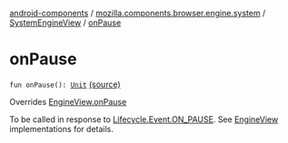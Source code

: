[android-components](../../index.md) / [mozilla.components.browser.engine.system](../index.md) / [SystemEngineView](index.md) / [onPause](./on-pause.md)

# onPause

`fun onPause(): `[`Unit`](https://kotlinlang.org/api/latest/jvm/stdlib/kotlin/-unit/index.html) [(source)](https://github.com/mozilla-mobile/android-components/blob/master/components/browser/engine-system/src/main/java/mozilla/components/browser/engine/system/SystemEngineView.kt#L101)

Overrides [EngineView.onPause](../../mozilla.components.concept.engine/-engine-view/on-pause.md)

To be called in response to [Lifecycle.Event.ON_PAUSE](#). See [EngineView](../../mozilla.components.concept.engine/-engine-view/index.md)
implementations for details.

